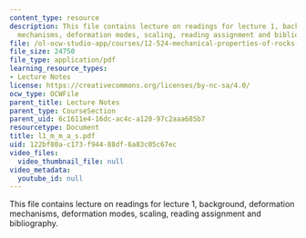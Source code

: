 ```yaml
---
content_type: resource
description: This file contains lecture on readings for lecture 1, background, deformation
  mechanisms, deformation modes, scaling, reading assignment and bibliography.
file: /ol-ocw-studio-app/courses/12-524-mechanical-properties-of-rocks-fall-2005/122bf80ac173f94488df6a83c05c67ec_l1_m_m_a_s.pdf
file_size: 24750
file_type: application/pdf
learning_resource_types:
- Lecture Notes
license: https://creativecommons.org/licenses/by-nc-sa/4.0/
ocw_type: OCWFile
parent_title: Lecture Notes
parent_type: CourseSection
parent_uid: 6c1611e4-16dc-ac4c-a120-97c2aaa685b7
resourcetype: Document
title: l1_m_m_a_s.pdf
uid: 122bf80a-c173-f944-88df-6a83c05c67ec
video_files:
  video_thumbnail_file: null
video_metadata:
  youtube_id: null
---
```

This file contains lecture on readings for lecture 1, background, deformation mechanisms, deformation modes, scaling, reading assignment and bibliography.